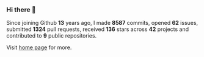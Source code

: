 ### Hi there 👋

Since joining Github **13** years ago, I made **8587** commits, opened **62** issues, submitted **1324** pull requests, received **136** stars across **42** projects and contributed to **9** public repositories.

Visit <a href="https://j15h.nu">home page</a> for more.
